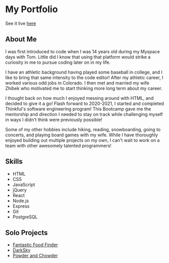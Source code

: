 # My Portfolio

See it live [here]()

## About Me

I was first introduced to code when I was 14 years old during my Myspace days with Tom. Little did I know that using that platform would strike a curiosity in me to pursue coding later on in my life.

I have an athletic background having played some baseball in college, and I like to bring that same intensity to the code editor! After my athletic career, I worked various odd jobs in Colorado. I then met and married my wife Zhibek who motivated me to start thinking more long term about my career.

I thought back on how much I enjoyed messing around with HTML, and decided to give it a go! Flash forward to 2020-2021, I started and completed Thinkful's software engineering program! This Bootcamp gave me the mentorship and direction I needed to stay on track while challenging myself in ways I didn't think were previously possible!

Some of my other hobbies include hiking, reading, snowboarding, going to concerts, and playing board games with my wife. While I have thoroughly enjoyed building out multiple projects on my own, I can't wait to work on a team with other awesomely talented programmers!

## Skills

* HTML
* CSS
* JavaScript
* jQuery
* React
* Node.js
* Express
* Git
* PostgreSQL

## Solo Projects

* [Fantastic Food Finder](https://github.com/KevDev90/Food-Finder-Client)
* [DarkSky](https://github.com/KevDev90/DarkSkyFinder-Client/)
* [Powder and Chowder](https://github.com/KevDev90/powder-chowder/)